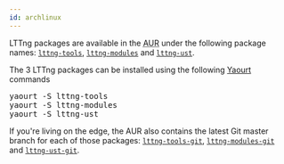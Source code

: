 ```yaml
---
id: archlinux
---
```


LTTng packages are available in the
<abbr title="Arch User Repository">AUR</abbr> under the following package names:
<a href="https://aur.archlinux.org/packages/lttng-tools/" class="ext"><code>lttng-tools</code></a>,
<a href="https://aur.archlinux.org/packages/lttng-modules/" class="ext"><code>lttng-modules</code></a>
and
<a href="https://aur.archlinux.org/packages/lttng-ust/" class="ext"><code>lttng-ust</code></a>.

The 3 LTTng packages can be installed using the following
<a href="https://wiki.archlinux.org/index.php/yaourt" class="ext">Yaourt</a> commands

<pre class="term">
yaourt -S lttng-tools
yaourt -S lttng-modules
yaourt -S lttng-ust
</pre>

If you're living on the edge, the AUR also contains the latest Git master branch
for each of those packages:
<a href="https://aur.archlinux.org/packages/lttng-tools-git/" class="ext"><code>lttng-tools-git</code></a>,
<a href="https://aur.archlinux.org/packages/lttng-modules-git/" class="ext"><code>lttng-modules-git</code></a>
and
<a href="https://aur.archlinux.org/packages/lttng-ust-git/" class="ext"><code>lttng-ust-git</code></a>.
